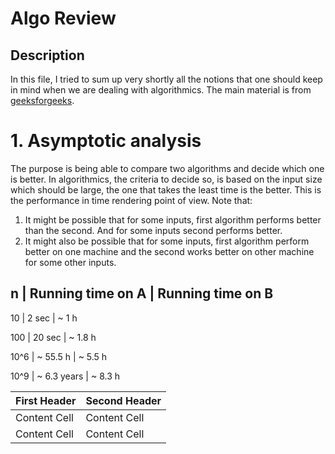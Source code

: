 # Algo Review
## Description
In this file, I tried to sum up very shortly all the notions that one should keep in mind when we are dealing with algorithmics. The main material is from [geeksforgeeks](https://www.geeksforgeeks.org).

# 1. Asymptotic analysis
The purpose is being able to compare two algorithms and decide which one is better. In algorithmics, the criteria to decide so, is based on the input size which should be large, the one that takes the least time is the better. This is the performance in time rendering point of view. Note that:
  1. It might be possible that for some inputs, first algorithm performs better than the second. And for some inputs second performs better.
  2. It might also be possible that for some inputs, first algorithm perform better on one machine and the second works better on other machine for some other inputs.


n      | Running time on A | Running time on B 
-------------------------------------------------
10     | 2 sec             | ~ 1 h             

100    | 20 sec            | ~ 1.8 h           

10^6   | ~ 55.5 h          | ~ 5.5 h           

10^9   | ~ 6.3 years       | ~ 8.3 h           



| First Header  | Second Header |
| ------------- | ------------- |
| Content Cell  | Content Cell  |
| Content Cell  | Content Cell  |
